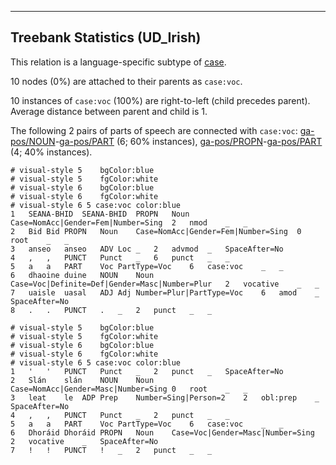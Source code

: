 

--------------------------------------------------------------------------------

## Treebank Statistics (UD_Irish)

This relation is a language-specific subtype of [case]().

10 nodes (0%) are attached to their parents as `case:voc`.

10 instances of `case:voc` (100%) are right-to-left (child precedes parent).
Average distance between parent and child is 1.

The following 2 pairs of parts of speech are connected with `case:voc`: [ga-pos/NOUN]()-[ga-pos/PART]() (6; 60% instances), [ga-pos/PROPN]()-[ga-pos/PART]() (4; 40% instances).


~~~ conllu
# visual-style 5	bgColor:blue
# visual-style 5	fgColor:white
# visual-style 6	bgColor:blue
# visual-style 6	fgColor:white
# visual-style 6 5 case:voc	color:blue
1	SEANA-BHID	SEANA-BHID	PROPN	Noun	Case=NomAcc|Gender=Fem|Number=Sing	2	nmod	_	_
2	Bid	Bid	PROPN	Noun	Case=NomAcc|Gender=Fem|Number=Sing	0	root	_	_
3	anseo	anseo	ADV	Loc	_	2	advmod	_	SpaceAfter=No
4	,	,	PUNCT	Punct	_	6	punct	_	_
5	a	a	PART	Voc	PartType=Voc	6	case:voc	_	_
6	dhaoine	duine	NOUN	Noun	Case=Voc|Definite=Def|Gender=Masc|Number=Plur	2	vocative	_	_
7	uaisle	uasal	ADJ	Adj	Number=Plur|PartType=Voc	6	amod	_	SpaceAfter=No
8	.	.	PUNCT	.	_	2	punct	_	_

~~~


~~~ conllu
# visual-style 5	bgColor:blue
# visual-style 5	fgColor:white
# visual-style 6	bgColor:blue
# visual-style 6	fgColor:white
# visual-style 6 5 case:voc	color:blue
1	'	'	PUNCT	Punct	_	2	punct	_	SpaceAfter=No
2	Slán	slán	NOUN	Noun	Case=NomAcc|Gender=Masc|Number=Sing	0	root	_	_
3	leat	le	ADP	Prep	Number=Sing|Person=2	2	obl:prep	_	SpaceAfter=No
4	,	,	PUNCT	Punct	_	2	punct	_	_
5	a	a	PART	Voc	PartType=Voc	6	case:voc	_	_
6	Dhoráid	Dhoráid	PROPN	Noun	Case=Voc|Gender=Masc|Number=Sing	2	vocative	_	SpaceAfter=No
7	!	!	PUNCT	!	_	2	punct	_	_

~~~


